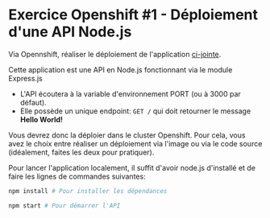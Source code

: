 # Exercice Openshift #1 - Déploiement d'une API Node.js

Via Opennshift, réaliser le déploiement de l'application [ci-jointe](./app-v1.zip).

Cette application est une API en Node.js fonctionnant via le module Express.js

* L'API écoutera à la variable d'environnement PORT (ou à 3000 par défaut). 
* Elle possède un unique endpoint: `GET /` qui doit retourner le message **Hello World!**

Vous devrez donc la déploier dans le cluster Openshift. Pour cela, vous avez le choix entre réaliser un déploiement via l'image ou via le code source (idéalement, faites les deux pour pratiquer).

Pour lancer l'application localement, il suffit d'avoir node.js d'installé et de faire les lignes de commandes suivantes: 

```bash
npm install # Pour installer les dépendances

npm start # Pour démarrer l'API
```